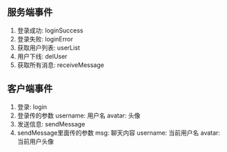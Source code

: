 ## 服务端事件
1. 登录成功: loginSuccess
2. 登录失败: loginError
3. 获取用户列表: userList
4. 用户下线: delUser
5. 获取所有消息: receiveMessage

## 客户端事件
1. 登录: login
2.  登录传的参数 username: 用户名 avatar: 头像 
3. 发送信息: sendMessage
4.  sendMessage里面传的参数 msg: 聊天内容 username: 当前用户名 avatar: 当前用户头像 